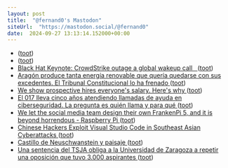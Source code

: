 ```yaml
---
layout: post
title:  "@fernand0's Mastodon"
siteUrl:  "https://mastodon.social/@fernand0"
date:  2024-09-27 13:13:14.152000+00:00
---
```

*  [ ](https://mastodon.social/users/fernand0/statuses/113209690957087461/activity) ([toot](https://mastodon.social/users/fernand0/statuses/113209690957087461/activity))
*  [ ](https://mastodont.cat/@isard) ([toot](https://mastodon.social/@fernand0/113209690754304211))
*  [Black Hat Keynote: CrowdStrike outage a global wakeup call   ](https://www.scmagazine.com/news/black-hat-keynote-crowdstrike-outage-a-global-wakeup-cal) ([toot](https://mastodon.social/@fernand0/113209203835235190))
*  [Aragón produce tanta energía renovable que quería quedarse con sus excedentes. El Tribunal Constitucional lo ha frenado ](https://www.xataka.com/energia/aragon-produce-tanta-energia-renovable-que-queria-quedarse-sus-excedentes-tribunal-constitucional-ha-frenad) ([toot](https://mastodon.social/@fernand0/113209117157669282))
*  [We show prospective hires everyone's salary. Here's why ](https://www.fastcompany.com/91188907/we-show-prospective-hires-everyones-salary-heres-wh) ([toot](https://mastodon.social/@fernand0/113208733134486388))
*  [El 017 lleva cinco años atendiendo llamadas de ayuda en ciberseguridad. La pregunta es quién llama y para qué ](https://www.xataka.com/seguridad/017-lleva-cinco-anos-atendiendo-llamadas-ayuda-ciberseguridad-pregunta-quien-llam) ([toot](https://mastodon.social/@fernand0/113208556620910779))
*  [We let the social media team design their own FrankenPi 5, and it is beyond horrendous - Raspberry Pi ](https://www.raspberrypi.com/news/we-let-the-social-media-team-design-their-own-frankenpi-5-and-it-is-beyond-horrendous) ([toot](https://mastodon.social/@fernand0/113208418057496881))
*  [Chinese Hackers Exploit Visual Studio Code in Southeast Asian Cyberattacks ](https://thehackernews.com/2024/09/chinese-hackers-exploit-visual-studio.htm) ([toot](https://mastodon.social/@fernand0/113207701373695913))
*  [Castillo de Neuschwanstein y paisaje ](https://www.flickr.com/photos/fernand0/53994127060) ([toot](https://mastodon.social/@fernand0/113207630945448900))
*  [Una sentencia del TSJA obliga a la Universidad de Zaragoza a repetir una oposición que tuvo 3.000 aspirantes ](https://www.rrhhdigital.com/secciones/administracion-publica/32644/Una-sentencia-del-TSJA-obliga-a-la-Universidad-de-Zaragoza-a-repetir-una-oposicion-que-tuvo-3000-aspirantes) ([toot](https://mastodon.social/@fernand0/113207012065261807))
